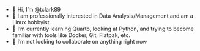 - 👋 Hi, I’m @tclark89
- 👀 I am professionally interested in Data Analysis/Management and am a Linux hobbyist.
- 🌱 I’m currently learning Quarto, looking at Python, and trying to become familiar with tools like Docker, Git, Flatpak, etc.
- 💞️ I’m not looking to collaborate on anything right now

<!---
tclark89/tclark89 is a ✨ special ✨ repository because its `README.md` (this file) appears on your GitHub profile.
You can click the Preview link to take a look at your changes.
--->

